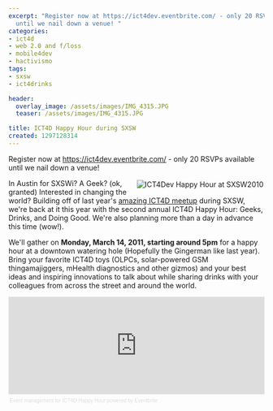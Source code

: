 ```yaml
---
excerpt: "Register now at https://ict4dev.eventbrite.com/ - only 20 RSVPs available
  until we nail down a venue! "
categories:
- ict4d
- web 2.0 and f/loss
- mobile4dev
- hactivismo
tags:
- sxsw
- ict4drinks

header:
  overlay_image: /assets/images/IMG_4315.JPG
  teaser: /assets/images/IMG_4315.JPG

title: ICT4D Happy Hour during SXSW
created: 1297128314
---
```

Register now at https://ict4dev.eventbrite.com/ - only 20 RSVPs available until we nail down a venue!

<img src="https://joncamfield.com/sites/default/files/images/IMG-4315.blog.JPG" hspace="2" vspace="2" align="right" alt="ICT4Dev Happy Hour at SXSW2010" /> In Austin for SXSWi?  A Geek? (ok, granted) Interested in changing the world?  Building off of last year's <a href="https://joncamfield.com/blog/2010.03/ict4d-meetup-in-austin-during.html">amazing ICT4D meetup</a> during SXSW, we're back at it this year with the second annual ICT4D Happy Hour: Geeks, Drinks, and Doing Good. We're also planning more than a day in advance this time (wow!).

We'll gather on <strong>Monday, March 14, 2011, starting around 5pm</strong> for a happy hour at a downtown watering hole (Hopefully the Gingerman like last year).  Bring your favorite ICT4D toys (OLPCs, solar-powered GSM thingamajiggers, mHealth diagnostics and other gizmos) and your best ideas and inspiring innovations to talk about while sharing drinks with your colleagues from across the street and around the world.

<div style="width:100%; text-align:left;" ><iframe  src="https://www.eventbrite.com/tickets-external?eid=1280671523&ref=etckt" frameborder="0" height="192" width="100%" vspace="0" hspace="0" marginheight="5" marginwidth="5" scrolling="auto" allowtransparency="true"></iframe><div style="font-family:Helvetica, Arial; font-size:10px; padding:5px 0 5px; margin:2px; width:100%; text-align:left;" ><a style="color:#ddd; text-decoration:none;" target="_blank" href="https://www.eventbrite.com/features?ref=etckt" >Event management</a><span style="color:#ddd;" > for </span><a style="color:#ddd; text-decoration:none;" target="_blank" href="https://ict4dev.eventbrite.com?ref=etckt" >ICT4D Happy Hour</a><span style="color:#ddd;" > powered by </span><a style="color:#ddd; text-decoration:none;" target="_blank" href="https://www.eventbrite.com?ref=etckt" >Eventbrite</a></div></div>
<!--break-->
